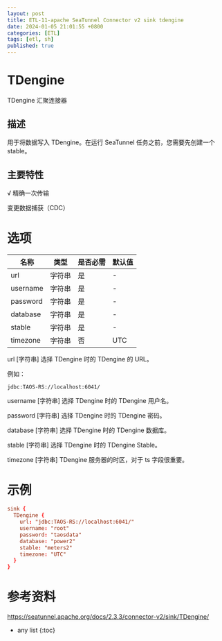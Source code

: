 ```yaml
---
layout: post
title: ETL-11-apache SeaTunnel Connector v2 sink tdengine
date: 2024-01-05 21:01:55 +0800
categories: [ETL]
tags: [etl, sh]
published: true
---
```


# TDengine

TDengine 汇聚连接器

## 描述

用于将数据写入 TDengine。在运行 SeaTunnel 任务之前，您需要先创建一个 stable。

## 主要特性

√ 精确一次传输

 变更数据捕获（CDC）

# 选项

| 名称        | 类型     | 是否必需 | 默认值        |
|-------------|----------|----------|--------------|
| url         | 字符串   | 是       | -            |
| username    | 字符串   | 是       | -            |
| password    | 字符串   | 是       | -            |
| database    | 字符串   | 是       | -            |
| stable      | 字符串   | 是       | -            |
| timezone    | 字符串   | 否       | UTC          |

url [字符串]
选择 TDengine 时的 TDengine 的 URL。

例如：

```
jdbc:TAOS-RS://localhost:6041/
```

username [字符串]
选择 TDengine 时的 TDengine 用户名。

password [字符串]
选择 TDengine 时的 TDengine 密码。

database [字符串]
选择 TDengine 时的 TDengine 数据库。

stable [字符串]
选择 TDengine 时的 TDengine Stable。

timezone [字符串]
TDengine 服务器的时区，对于 ts 字段很重要。

# 示例

```conf
sink {
  TDengine {
    url: "jdbc:TAOS-RS://localhost:6041/"
    username: "root"
    password: "taosdata"
    database: "power2"
    stable: "meters2"
    timezone: "UTC"
  }
}
```

# 参考资料

https://seatunnel.apache.org/docs/2.3.3/connector-v2/sink/TDengine/

* any list
{:toc}